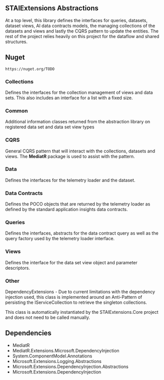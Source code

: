 ﻿## STAIExtensions Abstractions

At a top level, this library defines the interfaces for queries, datasets, dataset views, AI data contracts models, the managing collections of the datasets and views 
and lastly the CQRS pattern to update the entities. The rest of the project relies heavily on this
project for the dataflow and shared structures.

## Nuget

```http request
https://nuget.org/TODO
```

### Collections
Defines the interfaces for the collection management of views and data sets. This also includes an interface for
a list with a fixed size.

### Common
Additional information classes returned from the abstraction library on registered data set and data set view types

### CQRS
General CQRS pattern that will interact with the collections, datasets and views. The **MediatR** package is used to assist with the pattern. 

### Data
Defines the interfaces for the telemetry loader and the dataset.

### Data Contracts
Defines the POCO objects that are returned by the telemetry loader as defined by the standard application insights data contracts. 

### Queries
Defines the interfaces, abstracts for the data contract query as well as the query factory used by the telemetry loader interface. 

### Views
Defines the interface for the data set view object and parameter descriptors.

### Other

DependencyExtensions - Due to current limitations with the dependency injection used, this class is implemented around an Anti-Pattern
of persisting the IServiceCollection to retrieve the singleton collections.

This class is automatically instantiated by the STAIExtensions.Core project and does not need to be called manually. 

## Dependencies

- MediatR
- MediatR.Extensions.Microsoft.DependencyInjection
- System.ComponentModel.Annotations
- Microsoft.Extensions.Logging.Abstractions
- Microsoft.Extensions.DependencyInjection.Abstractions
- Microsoft.Extensions.DependencyInjection